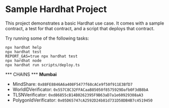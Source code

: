 # Sample Hardhat Project

This project demonstrates a basic Hardhat use case. It comes with a sample contract, a test for that contract, and a script that deploys that contract.

Try running some of the following tasks:

```shell
npx hardhat help
npx hardhat test
REPORT_GAS=true npx hardhat test
npx hardhat node
npx hardhat run scripts/deploy.ts
```

*** CHAINS *** 
**Mumbai**
- MindShare: `0x88FE8846A6a408F5477f68cACe9f50f911E3BfD7`
- WorldIDVerificator: `0x557C8C32FFACaaB85050f8575929Dafb0F3dB8bA`
- TLSNVerificator: `0xd86855cB14B0262395F9B63aD7a1e60929308aA3`
- PolygonIdVerificator: `0x05D65747cA2592D24b81d731D58DB4B7c4519450`

